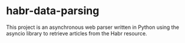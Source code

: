# habr-data-parsing
This project is an asynchronous web parser written in Python using the asyncio library to retrieve articles from the Habr resource.
